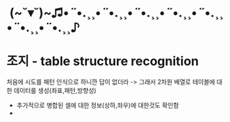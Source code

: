 
#  (~˘▾˘)~♫•*¨*•.¸¸•*¨*•.¸¸•*¨*•.¸¸•*¨*•.¸¸•*¨*•.¸¸•*¨*•.¸¸•*¨*•.¸¸♪

# 조지 - table structure recognition
처음에 시도를 패턴 인식으로 하니깐 답이 없더라
-> 그래서 2차원 배열로 테이블에 대한 데이터를 생성(좌표,패턴,방향성)
+ 추가적으로 병합된 셀에 대한 정보(상하,좌우)에 대한것도 확인함
+ 